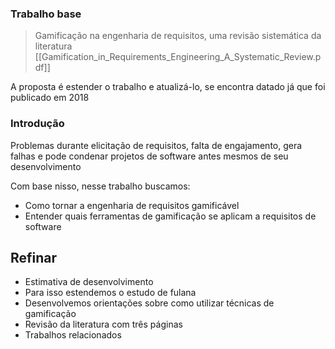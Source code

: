 
### Trabalho base

>  Gamificação na engenharia de requisitos, uma revisão sistemática da literatura
>  [[Gamification_in_Requirements_Engineering_A_Systematic_Review.pdf]]

A proposta é estender o trabalho e atualizá-lo, se encontra datado já que foi publicado em 2018
### Introdução

Problemas durante elicitação de requisitos, falta de engajamento, gera falhas e pode condenar projetos de software antes mesmos de seu desenvolvimento

Com base nisso, nesse trabalho buscamos:
- Como tornar a engenharia de requisitos gamificável
- Entender quais ferramentas de gamificação se aplicam a requisitos de software
## Refinar
- Estimativa de desenvolvimento 
- Para isso estendemos o estudo de fulana
- Desenvolvemos orientações sobre como utilizar técnicas de gamificação
- Revisão da literatura com três páginas
- Trabalhos relacionados
